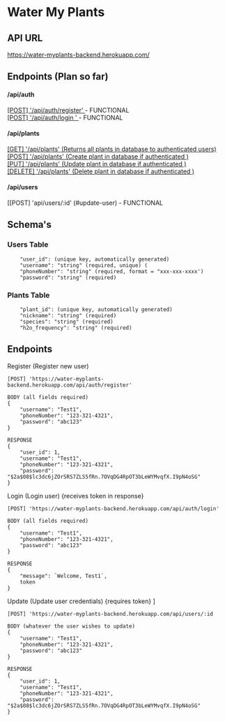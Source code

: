 # Water My Plants

## API URL 

https://water-myplants-backend.herokuapp.com/

## Endpoints (Plan so far)

#### /api/auth
[[POST] '/api/auth/register' ](#register) - FUNCTIONAL</br> 
[[POST] '/api/auth/login ' ](#login) - FUNCTIONAL</br>

#### /api/plants
[[GET] '/api/plants' (Returns all plants in database to authenticated users) ](#get-plants)</br>
[[POST] '/api/plants' (Create plant in database if authenticated ) ](#create-plants)</br>
[[PUT] '/api/plants' (Update plant in database if authenticated ) ](#update-plant)</br>
[[DELETE] '/api/plants' (Delete plant in database if authenticated ) ](#delete-plant)</br>

#### /api/users
[[POST] 'api/users/:id' (#update-user) - FUNCTIONAL</br>



## Schema's

### Users Table
```
    "user_id": (unique key, automatically generated)
    "username": "string" (required, unique) (
    "phoneNumber": "string" (required, format = "xxx-xxx-xxxx')
    "password": "string" (required)
```

### Plants Table 
```
    "plant_id": (unique key, automatically generated)
    "nickname": "string" (required)
    "species": "string" (required)
    "h2o_frequency": "string" (required)
```

## Endpoints

<a name='register'>Register (Register new user)</a>
```
[POST] 'https://water-myplants-backend.herokuapp.com/api/auth/register' 
```

```
BODY (all fields required)
{
    "username": "Test1",
    "phoneNumber": "123-321-4321",
    "password": "abc123"
}
```
```
RESPONSE
{
    "user_id": 1,
    "username": "Test1",
    "phoneNumber": "123-321-4321",
    "password": "$2a$08$lc3dc6jZOrSRS7ZLS5fRn.7OVqDG4RpOT3bLeWYMvqfX.I9pN4oSG"
}
```

<a name='login'>Login (Login user) {receives token in response}</a>
```
[POST] 'https://water-myplants-backend.herokuapp.com/api/auth/login'
```

```
BODY (all fields required)
{
    "username": "Test1",
    "phoneNumber": "123-321-4321",
    "password": "abc123"
}
```
```
RESPONSE
{
    "message": `Welcome, Test1`,
    token
}
```

<a name='update-user'>Update (Update user credentials) {requires token} ]</a>
```
[POST] 'https://water-myplants-backend.herokuapp.com/api/users/:id 
```

```
BODY (whatever the user wishes to update)
{
    "username": "Test1",
    "phoneNumber": "123-321-4321",
    "password": "abc123"
}
```
```
RESPONSE
{
    "user_id": 1,
    "username": "Test1",
    "phoneNumber": "123-321-4321",
    "password": "$2a$08$lc3dc6jZOrSRS7ZLS5fRn.7OVqDG4RpOT3bLeWYMvqfX.I9pN4oSG"
}
```
